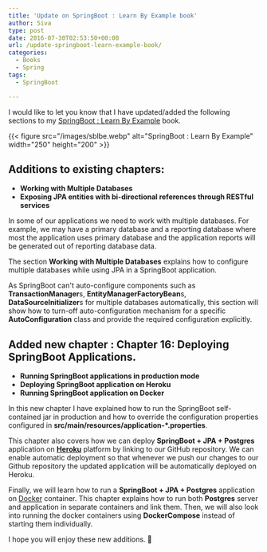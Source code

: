 ```yaml
---
title: 'Update on SpringBoot : Learn By Example book'
author: Siva
type: post
date: 2016-07-30T02:53:50+00:00
url: /update-springboot-learn-example-book/
categories:
  - Books
  - Spring
tags:
  - SpringBoot

---
```

I would like to let you know that I have updated/added the following sections to my [SpringBoot : Learn By Example][1] book.

{{< figure src="/images/sblbe.webp" alt="SpringBoot : Learn By Example"  width="250" height="200" >}}

## Additions to existing chapters:

  * **Working with Multiple Databases**
  * **Exposing JPA entities with bi-directional references through RESTful services**

In some of our applications we need to work with multiple databases. For example, we may have a primary database and a reporting database where most the application uses primary database and the application reports will be generated out of reporting database data.

The section **Working with Multiple Databases** explains how to configure multiple databases while using JPA in a SpringBoot application.

As SpringBoot can't auto-configure components such as **TransactionManager**s, **EntityManagerFactoryBean**s, **DataSourceInitializer**s for multiple databases automatically, this section will show how to turn-off auto-configuration mechanism for a specific **AutoConfiguration** class and provide the required configuration explicitly.

## Added new chapter : Chapter 16: Deploying SpringBoot Applications.

  * **Running SpringBoot applications in production mode**
  * **Deploying SpringBoot application on Heroku**
  * **Running SpringBoot application on Docker**

In this new chapter I have explained how to run the SpringBoot self-contained jar in production and how to override the configuration properties configured in **src/main/resources/application-*.properties**.

This chapter also covers how we can deploy **SpringBoot + JPA + Postgres** application on [**Heroku**][2] platform by linking to our GitHub repository. We can enable automatic deployment so that whenever we push our changes to our Github repository the updated application will be automatically deployed on Heroku.

Finally, we will learn how to run a **SpringBoot + JPA + Postgres** application on [Docker][3] container. This chapter explains how to run both **Postgres** server and application in separate containers and link them. Then, we will also look into running the docker containers using **DockerCompose** instead of starting them individually.

I hope you will enjoy these new additions. 🙂

 [1]: https://leanpub.com/springboot-learn-by-example/
 [2]: https://www.heroku.com/
 [3]: https://www.docker.com/
